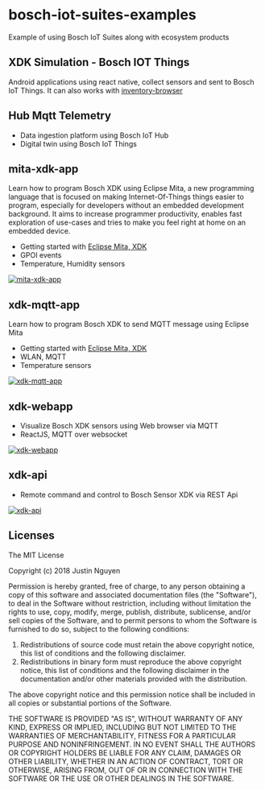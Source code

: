 # bosch-iot-suites-examples
Example of using Bosch IoT Suites along with ecosystem products

## XDK Simulation - Bosch IOT Things
Android applications using react native, collect sensors and sent to Bosch IoT Things.
It can also works with [inventory-browser](https://github.com/bsinno/iot-things-examples/tree/master/inventory-browser)

## Hub Mqtt Telemetry
* Data ingestion platform using Bosch IoT Hub
* Digital twin using Bosch IoT Things

## mita-xdk-app
Learn how to program Bosch XDK using Eclipse Mita, a new programming language that is focused on making Internet-Of-Things things easier to program, especially for developers without an embedded development background. It aims to increase programmer productivity, enables fast exploration of use-cases and tries to make you feel right at home on an embedded device. 
* Getting started with [Eclipse Mita, XDK](https://www.eclipse.org/mita/platforms/xdk110/)
* GPOI events
* Temperature, Humidity sensors

[![mita-xdk-app](https://img.youtube.com/vi/QFDZ3632KTg/0.jpg)](https://youtu.be/QFDZ3632KTg "mita-xdk-app")

## xdk-mqtt-app
Learn how to program Bosch XDK to send MQTT message using Eclipse Mita
* Getting started with [Eclipse Mita, XDK](https://www.eclipse.org/mita/platforms/xdk110/)
* WLAN, MQTT
* Temperature sensors

[![xdk-mqtt-app](https://img.youtube.com/vi/-m4rlpJpMPs/0.jpg)](https://youtu.be/-m4rlpJpMPs "xdk-mqtt-app")

## xdk-webapp
* Visualize Bosch XDK sensors using Web browser via MQTT 
* ReactJS, MQTT over websocket

[![xdk-webapp](https://img.youtube.com/vi/xqz0AAdxy4o/0.jpg)](https://youtu.be/xqz0AAdxy4o "xdk-webapp")

## xdk-api
* Remote command and control to Bosch Sensor XDK via REST Api

[![xdk-api](https://img.youtube.com/vi/_0ViUpj32lA/0.jpg)](https://youtu.be/_0ViUpj32lA "xdk-api")

## Licenses

The MIT License

Copyright (c) 2018 Justin Nguyen

Permission is hereby granted, free of charge, to any person obtaining a copy of
this software and associated documentation files (the "Software"), to deal in
the Software without restriction, including without limitation the rights to
use, copy, modify, merge, publish, distribute, sublicense, and/or sell copies of
the Software, and to permit persons to whom the Software is furnished to do so,
subject to the following conditions:

1. Redistributions of source code must retain the above copyright notice, this
   list of conditions and the following disclaimer.
2. Redistributions in binary form must reproduce the above copyright notice,
   this list of conditions and the following disclaimer in the documentation
   and/or other materials provided with the distribution.

The above copyright notice and this permission notice shall be included in all
copies or substantial portions of the Software.

THE SOFTWARE IS PROVIDED "AS IS", WITHOUT WARRANTY OF ANY KIND, EXPRESS OR
IMPLIED, INCLUDING BUT NOT LIMITED TO THE WARRANTIES OF MERCHANTABILITY, FITNESS
FOR A PARTICULAR PURPOSE AND NONINFRINGEMENT. IN NO EVENT SHALL THE AUTHORS OR
COPYRIGHT HOLDERS BE LIABLE FOR ANY CLAIM, DAMAGES OR OTHER LIABILITY, WHETHER
IN AN ACTION OF CONTRACT, TORT OR OTHERWISE, ARISING FROM, OUT OF OR IN
CONNECTION WITH THE SOFTWARE OR THE USE OR OTHER DEALINGS IN THE SOFTWARE.
